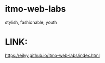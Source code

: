 # itmo-web-labs
stylish, fashionable, youth

# LINK:
https://eilyy.github.io/itmo-web-labs/index.html
